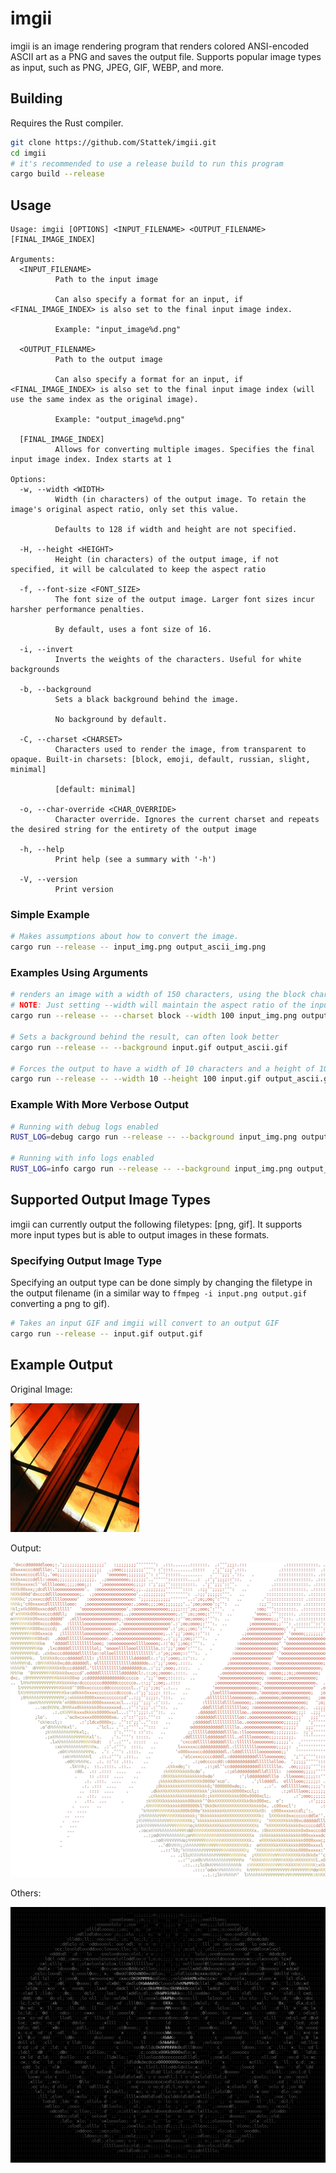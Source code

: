 # imgii

imgii is an image rendering program that renders colored ANSI-encoded ASCII art as a PNG and saves the output file.
Supports popular image types as input, such as PNG, JPEG, GIF, WEBP, and more.

## Building

Requires the Rust compiler.

```bash
git clone https://github.com/Stattek/imgii.git
cd imgii
# it's recommended to use a release build to run this program
cargo build --release
```

## Usage

```text
Usage: imgii [OPTIONS] <INPUT_FILENAME> <OUTPUT_FILENAME> [FINAL_IMAGE_INDEX]

Arguments:
  <INPUT_FILENAME>
          Path to the input image

          Can also specify a format for an input, if <FINAL_IMAGE_INDEX> is also set to the final input image index.

          Example: "input_image%d.png"

  <OUTPUT_FILENAME>
          Path to the output image

          Can also specify a format for an input, if <FINAL_IMAGE_INDEX> is also set to the final input image index (will use the same index as the original image).

          Example: "output_image%d.png"

  [FINAL_IMAGE_INDEX]
          Allows for converting multiple images. Specifies the final input image index. Index starts at 1

Options:
  -w, --width <WIDTH>
          Width (in characters) of the output image. To retain the image's original aspect ratio, only set this value.

          Defaults to 128 if width and height are not specified.

  -H, --height <HEIGHT>
          Height (in characters) of the output image, if not specified, it will be calculated to keep the aspect ratio

  -f, --font-size <FONT_SIZE>
          The font size of the output image. Larger font sizes incur harsher performance penalties.

          By default, uses a font size of 16.

  -i, --invert
          Inverts the weights of the characters. Useful for white backgrounds

  -b, --background
          Sets a black background behind the image.

          No background by default.

  -C, --charset <CHARSET>
          Characters used to render the image, from transparent to opaque. Built-in charsets: [block, emoji, default, russian, slight, minimal]

          [default: minimal]

  -o, --char-override <CHAR_OVERRIDE>
          Character override. Ignores the current charset and repeats the desired string for the entirety of the output image

  -h, --help
          Print help (see a summary with '-h')

  -V, --version
          Print version
```

### Simple Example

```bash
# Makes assumptions about how to convert the image.
cargo run --release -- input_img.png output_ascii_img.png
```

### Examples Using Arguments

```bash
# renders an image with a width of 150 characters, using the block charset.
# NOTE: Just setting --width will maintain the aspect ratio of the input
cargo run --release -- --charset block --width 100 input_img.png output_ascii_img.png

# Sets a background behind the result, can often look better
cargo run --release -- --background input.gif output_ascii.gif

# Forces the output to have a width of 10 characters and a height of 100 characters.
cargo run --release -- --width 10 --height 100 input.gif output_ascii.gif
```

### Example With More Verbose Output

```bash
# Running with debug logs enabled
RUST_LOG=debug cargo run --release -- --background input_img.png output_ascii_img.png

# Running with info logs enabled
RUST_LOG=info cargo run --release -- --background input_img.png output_ascii_img.png
```

## Supported Output Image Types

imgii can currently output the following filetypes: \[png, gif\]. It supports more input types but
is able to output images in these formats.

### Specifying Output Image Type

Specifying an output type can be done simply by changing the filetype in the output filename
(in a similar way to `ffmpeg -i input.png output.gif` converting a png to gif).

```bash
# Takes an input GIF and imgii will convert to an output GIF
cargo run --release -- input.gif output.gif
```

## Example Output

Original Image:

![original_image](./doc/original_img.png)

Output:

![converted_image](./doc/converted_img.png)

Others:

![torus_img](./doc/torus-black-hole_minimal.gif)
